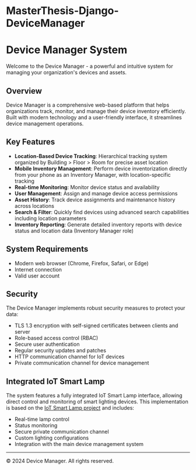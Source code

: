 # MasterThesis-Django-DeviceManager

# Device Manager System

Welcome to the Device Manager - a powerful and intuitive system for managing your organization's devices and assets.

## Overview

Device Manager is a comprehensive web-based platform that helps organizations track, monitor, and manage their device inventory efficiently. Built with modern technology and a user-friendly interface, it streamlines device management operations.

## Key Features

- **Location-Based Device Tracking**: Hierarchical tracking system organized by Building > Floor > Room for precise asset location
- **Mobile Inventory Management**: Perform device inventorization directly from your phone as an Inventory Manager, with location-specific tracking
- **Real-time Monitoring**: Monitor device status and availability
- **User Management**: Assign and manage device access permissions
- **Asset History**: Track device assignments and maintenance history across locations
- **Search & Filter**: Quickly find devices using advanced search capabilities including location parameters
- **Inventory Reporting**: Generate detailed inventory reports with device status and location data (Inventory Manager role)

## System Requirements

- Modern web browser (Chrome, Firefox, Safari, or Edge)
- Internet connection
- Valid user account

## Security

The Device Manager implements robust security measures to protect your data:

- TLS 1.3 encryption with self-signed certificates between clients and server
- Role-based access control (RBAC)
- Secure user authentication
- Regular security updates and patches
- HTTP communication channel for IoT devices
- Private communication channel for device management

## Integrated IoT Smart Lamp

The system features a fully integrated IoT Smart Lamp interface, allowing direct control and monitoring of smart lighting devices. This implementation is based on the [IoT Smart Lamp project](https://github.com/adrdediu/MasterThesis-IoTSmartLamp) and includes:

- Real-time lamp control
- Status monitoring
- Secure private communication channel
- Custom lighting configurations
- Integration with the main device management system



---

© 2024 Device Manager. All rights reserved.
